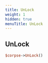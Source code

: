 ```yaml
---
title: UnLock
weight: 1
hidden: true
menuTitle: UnLock
---
```

## UnLock
```perl
$corpse->UnLock()
```